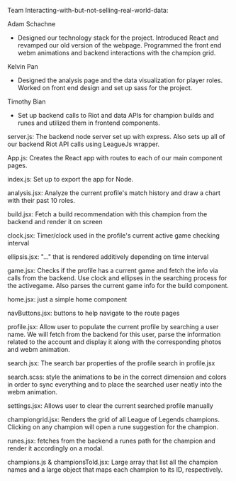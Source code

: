 Team Interacting-with-but-not-selling-real-world-data:

Adam Schachne
- Designed our technology stack for the project. Introduced React and revamped our old version of the webpage. Programmed the front end webm animations and backend interactions with the champion grid.

Kelvin Pan
- Designed the analysis page and the data visualization for player roles. Worked on front end design and set up sass for the project.

Timothy Bian
- Set up backend calls to Riot and data APIs for champion builds and runes and utilized them in frontend components.

server.js: The backend node server set up with express. Also sets up all of our backend Riot API calls using LeagueJs wrapper.

App.js: Creates the React app with routes to each of our main component pages.

index.js: Set up to export the app for Node.

analysis.jsx: Analyze the current profile's match history and draw a chart with their past 10 roles.  

build.jsx: Fetch a build recommendation with this champion from the backend and render it on screen

clock.jsx: Timer/clock used in the profile's current active game checking interval

ellipsis.jsx: "..." that is rendered additively depending on time interval

game.jsx: Checks if the profile has a current game and fetch the info via calls from the backend. Use clock and ellipses in the searching process for the activegame. Also parses the current game info for the build component.

home.jsx: just a simple home component

navButtons.jsx: buttons to help navigate to the route pages 

profile.jsx: Allow user to populate the current profile by searching a user name. We will fetch from the backend for this user, parse the information related to the account and display it along with the corresponding photos and webm animation.

search.jsx: The search bar properties of the profile search in profile.jsx

search.scss: style the animations to be in the correct dimension and colors in order to sync everything and to place the searched user neatly into the webm animation.

settings.jsx: Allows user to clear the current searched profile manually

championgrid.jsx: Renders the grid of all League of Legends champions. Clicking on any champion will open a rune suggestion for the champion.

runes.jsx: fetches from the backend a runes path for the champion and render it accordingly on a modal.

champions.js & championsToId.jsx: Large array that list all the champion names and a large object that maps each champion to its ID, respectively.






